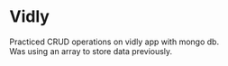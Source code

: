 # Vidly
Practiced CRUD operations on vidly app with mongo db. <br />
Was using an array to store data previously.
